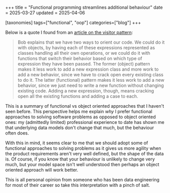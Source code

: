 +++
title = "Functional programming streamlines additional behaviour"
date = 2025-03-27
updated = 2025-04-06

[taxonomies]
tags=["functional", "oop"]
categories=["blog"]
+++

Below is a quote I found from an [article on the visitor
pattern](https://chelseatroy.com/2021/05/01/building-an-interpreter-the-visitor-pattern/):

> Bob explains that we have two ways to orient our code. We could do it with objects, by
> having each of these expressions represented as classes handling all their own
> operations, or we could do it with functions that switch their behavior based on which
> type of expression they have been passed. The former (object) pattern makes it less
> work to add a new expression class and more work to add a new behavior, since we have
> to crack open every existing class to do it. The latter (functional) pattern makes it
> less work to add a new behavior, since we just need to write a new function without
> changing existing code. Adding a new expression, though, means cracking open all the
> existing functions and adding a case to each.

This is a summary of functional vs object oriented approaches that I haven't seen
before. This perspective helps me explain _why_ I prefer functional approaches to
solving software problems as opposed to object oriented ones: my (admittedly limited)
professional experience to date has shown me that underlying data models don't change
that much, but the behaviour often does.

With this in mind, it seems clear to me that we should adopt some of functional
approaches to solving problems as it gives us more agility when the product requirements
aren't very well defined, but the shape of the data is. Of course, if you know that your
behaviour is unlikely to change very much, but your model space isn't well understood
then perhaps an object oriented approach will work better.

This is all personal opinion from someone who has been data engineering for most of
their career so take this interpretation with a pinch of salt.
